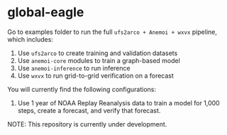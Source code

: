 # global-eagle

Go to examples folder to run the full `ufs2arco + Anemoi + wxvx` pipeline, which includes:
1) Use `ufs2arco` to create training and validation datasets
2) Use `anemoi-core` modules to train a graph-based model
3) Use `anemoi-inference` to run inference
4) Use `wxvx` to run grid-to-grid verification on a forecast

You will currently find the following configurations:
1) Use 1 year of NOAA Replay Reanalysis data to train a model for 1,000 steps, create a forecast, and verify that forecast.

NOTE: This repository is currently under development.
